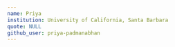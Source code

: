 ```yaml
---
name: Priya
institution: University of California, Santa Barbara
quote: NULL
github_user: priya-padmanabhan
---
```

